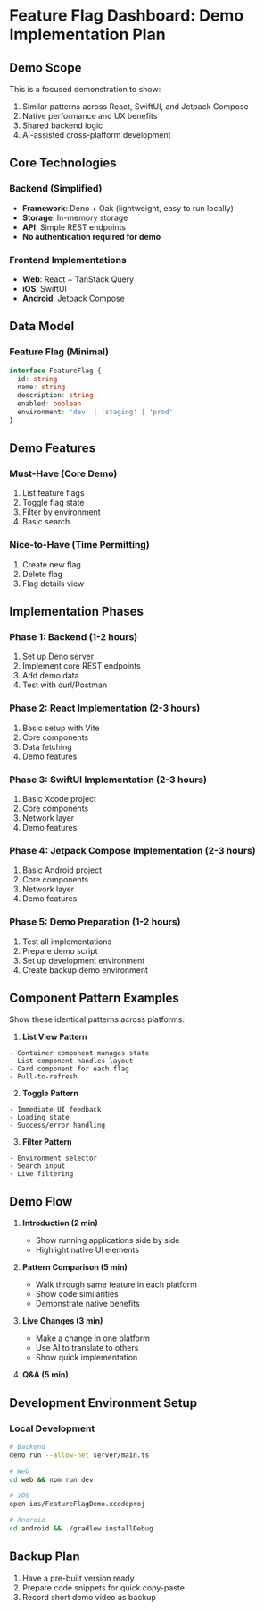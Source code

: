 # Feature Flag Dashboard: Demo Implementation Plan

## Demo Scope

This is a focused demonstration to show:
1. Similar patterns across React, SwiftUI, and Jetpack Compose
2. Native performance and UX benefits
3. Shared backend logic
4. AI-assisted cross-platform development

## Core Technologies

### Backend (Simplified)
- **Framework**: Deno + Oak (lightweight, easy to run locally)
- **Storage**: In-memory storage
- **API**: Simple REST endpoints
- **No authentication required for demo**

### Frontend Implementations
- **Web**: React + TanStack Query
- **iOS**: SwiftUI
- **Android**: Jetpack Compose

## Data Model

### Feature Flag (Minimal)
```typescript
interface FeatureFlag {
  id: string
  name: string
  description: string
  enabled: boolean
  environment: 'dev' | 'staging' | 'prod'
}
```

## Demo Features

### Must-Have (Core Demo)
1. List feature flags
2. Toggle flag state
3. Filter by environment
4. Basic search

### Nice-to-Have (Time Permitting)
1. Create new flag
2. Delete flag
3. Flag details view

## Implementation Phases

### Phase 1: Backend (1-2 hours)
1. Set up Deno server
2. Implement core REST endpoints
3. Add demo data
4. Test with curl/Postman

### Phase 2: React Implementation (2-3 hours)
1. Basic setup with Vite
2. Core components
3. Data fetching
4. Demo features

### Phase 3: SwiftUI Implementation (2-3 hours)
1. Basic Xcode project
2. Core components
3. Network layer
4. Demo features

### Phase 4: Jetpack Compose Implementation (2-3 hours)
1. Basic Android project
2. Core components
3. Network layer
4. Demo features

### Phase 5: Demo Preparation (1-2 hours)
1. Test all implementations
2. Prepare demo script
3. Set up development environment
4. Create backup demo environment

## Component Pattern Examples

Show these identical patterns across platforms:

1. **List View Pattern**
```
- Container component manages state
- List component handles layout
- Card component for each flag
- Pull-to-refresh
```

2. **Toggle Pattern**
```
- Immediate UI feedback
- Loading state
- Success/error handling
```

3. **Filter Pattern**
```
- Environment selector
- Search input
- Live filtering
```

## Demo Flow

1. **Introduction (2 min)**
   - Show running applications side by side
   - Highlight native UI elements

2. **Pattern Comparison (5 min)**
   - Walk through same feature in each platform
   - Show code similarities
   - Demonstrate native benefits

3. **Live Changes (3 min)**
   - Make a change in one platform
   - Use AI to translate to others
   - Show quick implementation

4. **Q&A (5 min)**

## Development Environment Setup

### Local Development
```bash
# Backend
deno run --allow-net server/main.ts

# Web
cd web && npm run dev

# iOS
open ios/FeatureFlagDemo.xcodeproj

# Android
cd android && ./gradlew installDebug
```

## Backup Plan

1. Have a pre-built version ready
2. Prepare code snippets for quick copy-paste
3. Record short demo video as backup
